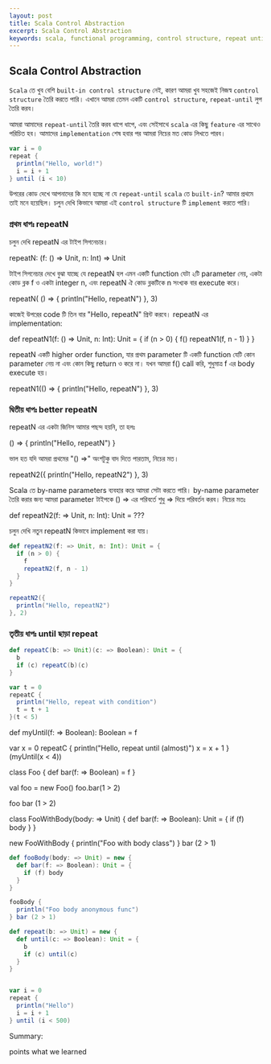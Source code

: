 ```yaml
---
layout: post
title: Scala Control Abstraction
excerpt: Scala Control Abstraction
keywords: scala, functional programming, control structure, repeat until, custom, by-name
---
```


## Scala Control Abstraction 

`Scala` তে খুব বেশি `built-in control structure` নেই, কারণ আমরা খুব সহজেই নিজস্ব `control structure` তৈরি 
করতে পারি। এখানে আমরা তেমন একটি `control structure`, `repeat-until` লুপ তৈরি করব। 

আমরা আমাদের `repeat-until` তৈরি করব ধাপে ধাপে, এবং সেইসাথে `scala` এর কিছু `feature` এর সাথেও পরিচিত হব। 
আমাদের `implementation` শেষ হবার পর আমরা নিচের মত কোড লিখতে পারব। 

```scala
var i = 0
repeat {
  println("Hello, world!")
  i = i + 1
} until (i < 10)
```

উপরের কোড দেখে আপনাদের কি মনে হচ্ছে না যে `repeat-until` `scala` তে `built-in`? আমার প্রথমে তাই মনে হয়েছিল। চলুন দেখি কিভাবে 
আমরা এই `control structure` টি `implement` করতে পারি।  

###  প্রথম ধাপঃ repeatN
চলুন দেখি repeatN এর টাইপ সিগনেচার।

repeatN: (f: () => Unit, n: Int) => Unit

টাইপ সিগনেচার দেখে বুঝা যাচ্ছে যে repeatN হল এমন একটি function যেটা ২টি parameter নেয়, একটা
কোড ব্লক f ও একটা integer n, এবং repeatN ঐ কোড ব্লকটিকে n সংখ্যক বার execute করে।

repeatN( () => {
    println("Hello, repeatN")
  }, 3)

কাজেই উপরের code টি তিন বার "Hello, repeatN" প্রিন্ট করবে। repeatN এর implementation:


def repeatN1(f: () => Unit, n: Int): Unit = {
  if (n > 0) {
    f()
    repeatN1(f, n - 1)
  }
}


repeatN একটি higher order function, যার প্রথম parameter টি একটি function যেটি কোন parameter নেয় না এবং কোন কিছু
return ও করে না। যখন আমরা f() call করি, শুধুমাত্র f এর body execute হয়।




repeatN1(() => {
  println("Hello, repeatN")
}, 3)



### দ্বিতীয় ধাপঃ better repeatN
repeatN এর একটা জিনিস আমার পছন্দ হয়নি, তা হলঃ

  () => {
    println("Hello, repeatN")
  }

ভাল হত যদি আমরা প্রথমের "() =>" অংশটুকু বাদ দিতে পারতাম, নিচের মত।

repeatN2({
  println("Hello, repeatN2")
}, 3)

Scala তে by-name parameters ব্যবহার করে আমরা সেটা করতে পারি। by-name parameter তৈরি করার জন্য আমরা parameter টাইপকে
() => এর পরিবর্তে শুধু => দিয়ে পরিবর্তন করব। নিচের মতঃ

def repeatN2(f: => Unit, n: Int): Unit = ???

চলুন দেখি নতুন repeatN কিভাবে implement করা যায়।


```scala 
def repeatN2(f: => Unit, n: Int): Unit = {
  if (n > 0) {
    f
    repeatN2(f, n - 1)
  }
}

repeatN2({
  println("Hello, repeatN2")
}, 2)
```


### তৃতীয় ধাপঃ until ছাড়া repeat


```scala
def repeatC(b: => Unit)(c: => Boolean): Unit = {
  b
  if (c) repeatC(b)(c)
}

var t = 0
repeatC {
  println("Hello, repeat with condition")
  t = t + 1
}(t < 5)
```

def myUntil(f: => Boolean): Boolean = f

var x = 0
repeatC {
  println("Hello, repeat until (almost)")
  x = x + 1
}(myUntil(x < 4))


class Foo {
  def bar(f: => Boolean) = f
}

val foo = new Foo()
foo.bar(1 > 2)

foo bar (1 > 2)

class FooWithBody(body: => Unit) {
  def bar(f: => Boolean): Unit = {
    if (f) body
  }
}

new FooWithBody {
  println("Foo with body class")
} bar (2 > 1)

```scala
def fooBody(body: => Unit) = new {
  def bar(f: => Boolean): Unit = {
    if (f) body
  }
}

fooBody {
  println("Foo body anonymous func")
} bar (2 > 1)
```


```scala
def repeat(b: => Unit) = new {
  def until(c: => Boolean): Unit = {
    b
    if (c) until(c)
  }
}


var i = 0
repeat {
  println("Hello")
  i = i + 1
} until (i < 500)
```


Summary:

points what we learned

